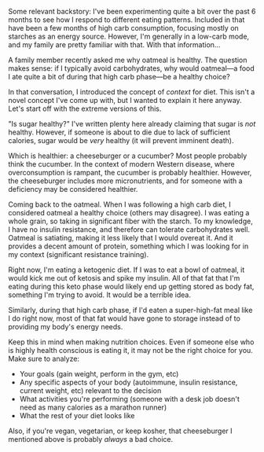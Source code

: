Some relevant backstory: I've been experimenting quite a bit over the
past 6 months to see how I respond to different eating
patterns. Included in that have been a few months of high carb
consumption, focusing mostly on starches as an energy source. However,
I'm generally in a low-carb mode, and my family are pretty familiar
with that. With that information...

A family member recently asked me why oatmeal is healthy. The question
makes sense: if I typically avoid carbohydrates, why would
oatmeal&mdash;a food I ate quite a bit of during that high carb
phase&mdash;be a healthy choice?

In that conversation, I introduced the concept of _context_ for
diet. This isn't a novel concept I've come up with, but I wanted to
explain it here anyway. Let's start off with the extreme versions of
this.

"Is sugar healthy?" I've written plenty here already claiming that
sugar is _not_ healthy. However, if someone is about to die due to
lack of sufficient calories, sugar would be _very_ healthy (it will
prevent imminent death).

Which is healthier: a cheeseburger or a cucumber? Most people probably
think the cucumber. In the context of modern Western disease, where
overconsumption is rampant, the cucumber is probably
healthier. However, the cheeseburger includes more micronutrients, and
for someone with a deficiency may be considered healthier.

Coming back to the oatmeal. When I was following a high carb diet, I
considered oatmeal a healthy choice (others may disagree). I was
eating a whole grain, so taking in significant fiber with the
starch. To my knowledge, I have no insulin resistance, and therefore
can tolerate carbohydrates well. Oatmeal is satiating, making it less
likely that I would overeat it. And it provides a decent amount of
protein, something which I was looking for in my context (significant
resistance training).

Right now, I'm eating a ketogenic diet. If I was to eat a bowl of
oatmeal, it would kick me out of ketosis and spike my insulin. All of
that fat that I'm eating during this keto phase would likely end up
getting stored as body fat, something I'm trying to avoid. It would be
a terrible idea.

Similarly, during that high carb phase, if I'd eaten a super-high-fat
meal like I do right now, most of that fat would have gone to storage
instead of to providing my body's energy needs.

Keep this in mind when making nutrition choices. Even if someone else
who is highly health conscious is eating it, it may not be the right
choice for you. Make sure to analyze:

* Your goals (gain weight, perform in the gym, etc)
* Any specific aspects of your body (autoimmune, insulin resistance,
  current weight, etc) relevant to the decision
* What activities you're performing (someone with a desk job doesn't
  need as many calories as a marathon runner)
* What the rest of your diet looks like

Also, if you're vegan, vegetarian, or keep kosher, that cheeseburger I
mentioned above is probably _always_ a bad choice.
